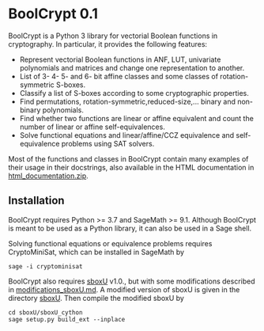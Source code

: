 # BoolCrypt 0.1

BoolCrypt is a Python 3 library for vectorial Boolean functions in cryptography. In particular, it provides the following features:

- Represent vectorial Boolean functions in ANF, LUT, univariate polynomials and matrices and change one representation to another.
- List of 3- 4- 5- and 6- bit affine classes and some classes of rotation-symmetric S-boxes.
- Classify a list of S-boxes according to some cryptographic properties.
- Find permutations, rotation-symmetric,reduced-size,... binary and non-binary polynomials.
- Find whether two functions are linear or affine equivalent and count the number of linear or affine self-equivalences.
- Solve functional equations and linear/affine/CCZ equivalence and self-equivalence problems using SAT solvers.

Most of the functions and classes in BoolCrypt contain many examples of their usage in their docstrings,
also available in the HTML documentation in [html_documentation.zip](html_documentation.zip).


## Installation

BoolCrypt requires Python >= 3.7 and SageMath >= 9.1.
Although BoolCrypt is meant to be used as a Python library, it can also be used in a Sage shell.

Solving functional equations or equivalence problems requires CryptoMiniSat, which can be installed in SageMath by
```
sage -i cryptominisat
```

BoolCrypt also requires [sboxU](https://github.com/lpp-crypto/sboxU) v1.0., 
but with some modifications described in [modifications_sboxU.md](modifications_sboxU.md).
A modified version of sboxU is given in the directory [sboxU](sboxU).
Then compile the modified sboxU by
```
cd sboxU/sboxU_cython
sage setup.py build_ext --inplace
```
